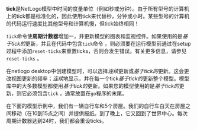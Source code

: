 **tick**是NetLogo模型中时间的度量单位（例如秒或分钟）。由于所有型号的计算机上的tick都是标准化的，因此使用tick来代替秒，分钟或小时。某些型号的计算机的代码运行速度比其他型号和计算机慢，但tick始终相同！

`tick`命令使**周期计数器**增加一，并更新模型的图表和监视控件。如果使用的是*基于tick的*更新，并且在代码中包含`tick`命令 ，则必须要在运行模型前通过在setup过程中添加`reset-ticks`来重置ticks，否则会发生错误。有关更多信息，请参见`reset-ticks` 。

在netlogo desktop中创建模型时，可以选择*连续*更新或*基于tick的*更新。这会更改视图更新的频率；*连续*地显示，并在每一个tick*基于tick的*更新整个模型。模型库中的大多数模型都使用*基于tick的*更新。如果您的模型使用的是*基于tick的*更新，则它必须包含`tick` ，通常放置在`go`程序的末尾。

在下面的模型示例中，我们有一辆自行车和5个房屋。我们的自行车白天在房屋之间移动（在10到15点之间）并提供报纸。到了晚上，它又回到了世界中心。每次周期计数器达到24时，我们都会重设ticks。
